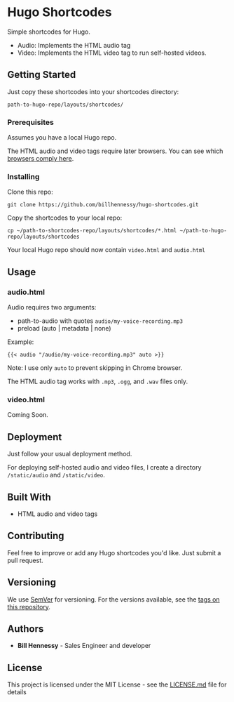 # Hugo Shortcodes

Simple shortcodes for Hugo. 

* Audio: Implements the HTML audio tag
* Video: Implements the HTML video tag to run self-hosted videos.

## Getting Started

Just copy these shortcodes into your shortcodes directory:

```
path-to-hugo-repo/layouts/shortcodes/
```

### Prerequisites

Assumes you have a local Hugo repo. 

The HTML audio and video tags require later browsers. You can see which [browsers comply here](https://en.wikipedia.org/wiki/HTML5_audio). 

### Installing

Clone this repo:

```
git clone https://github.com/billhennessy/hugo-shortcodes.git
```

Copy the shortcodes to your local repo:

```
cp ~/path-to-shortcodes-repo/layouts/shortcodes/*.html ~/path-to-hugo-repo/layouts/shortcodes
```

Your local Hugo repo should now contain `video.html` and `audio.html`

## Usage

### audio.html

Audio requires two arguments:

* path-to-audio with quotes `audio/my-voice-recording.mp3`
* preload (auto | metadata | none)

Example:

```
{{< audio "/audio/my-voice-recording.mp3" auto >}}

```

Note: I use only `auto` to prevent skipping in Chrome browser.

The HTML audio tag works with `.mp3`, `.ogg`, and `.wav` files only.

### video.html

Coming Soon.



## Deployment

Just follow your usual deployment method. 

For deploying self-hosted audio and video files, I create a directory `/static/audio` and `/static/video`. 

## Built With

* HTML audio and video tags


## Contributing

Feel free to improve or add any Hugo shortcodes you'd like. Just submit a pull request. 

## Versioning

We use [SemVer](http://semver.org/) for versioning. For the versions available, see the [tags on this repository](https://github.com/billhennessy/hugo-shortcodes/tags). 

## Authors

* **Bill Hennessy** - Sales Engineer and developer

## License

This project is licensed under the MIT License - see the [LICENSE.md](LICENSE.md) file for details



